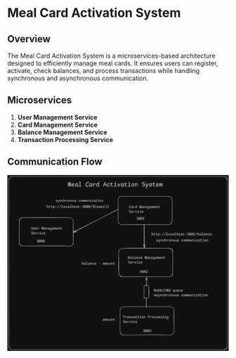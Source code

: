 # Meal Card Activation System

## Overview
The Meal Card Activation System is a microservices-based architecture designed to efficiently manage meal cards. It ensures users can register, activate, check balances, and process transactions while handling synchronous and asynchronous communication.

## **Microservices**
1. **User Management Service**
2. **Card Management Service**
3. **Balance Management Service**
4. **Transaction Processing Service**

## **Communication Flow**
![Architecture](https://github.com/amitnaik96/Meal-Card-System/blob/master/design.png)   
